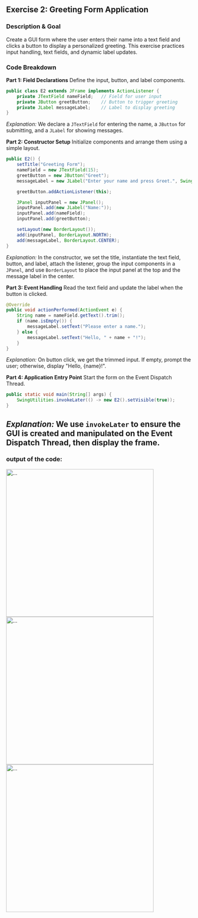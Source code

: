 ## Exercise 2: Greeting Form Application

### Description & Goal

Create a GUI form where the user enters their name into a text field and clicks a button to display a personalized greeting. This exercise practices input handling, text fields, and dynamic label updates.

### Code Breakdown

**Part 1: Field Declarations**
Define the input, button, and label components.

```java
public class E2 extends JFrame implements ActionListener {
    private JTextField nameField;   // Field for user input
    private JButton greetButton;    // Button to trigger greeting
    private JLabel messageLabel;    // Label to display greeting
}
```

*Explanation:* We declare a `JTextField` for entering the name, a `JButton` for submitting, and a `JLabel` for showing messages.

**Part 2: Constructor Setup**
Initialize components and arrange them using a simple layout.

```java
public E2() {
    setTitle("Greeting Form");
    nameField = new JTextField(15);
    greetButton = new JButton("Greet");
    messageLabel = new JLabel("Enter your name and press Greet.", SwingConstants.CENTER);

    greetButton.addActionListener(this);

    JPanel inputPanel = new JPanel();
    inputPanel.add(new JLabel("Name:"));
    inputPanel.add(nameField);
    inputPanel.add(greetButton);

    setLayout(new BorderLayout());
    add(inputPanel, BorderLayout.NORTH);
    add(messageLabel, BorderLayout.CENTER);
}
```

*Explanation:* In the constructor, we set the title, instantiate the text field, button, and label, attach the listener, group the input components in a `JPanel`, and use `BorderLayout` to place the input panel at the top and the message label in the center.

**Part 3: Event Handling**
Read the text field and update the label when the button is clicked.

```java
@Override
public void actionPerformed(ActionEvent e) {
    String name = nameField.getText().trim();
    if (name.isEmpty()) {
        messageLabel.setText("Please enter a name.");
    } else {
        messageLabel.setText("Hello, " + name + "!");
    }
}
```

*Explanation:* On button click, we get the trimmed input. If empty, prompt the user; otherwise, display "Hello, {name}!".

**Part 4: Application Entry Point**
Start the form on the Event Dispatch Thread.

```java
public static void main(String[] args) {
    SwingUtilities.invokeLater(() -> new E2().setVisible(true));
}
```

*Explanation:* We use `invokeLater` to ensure the GUI is created and manipulated on the Event Dispatch Thread, then display the frame.
---
### output of the code:
<img src="./images/img-2-1.png" alt="..." width="400"/>
<img src="./images/img-2-2.png" alt="..." width="400"/>
<img src="./images/img-2-3.png" alt="..." width="400"/>
